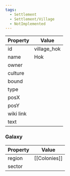 ```yaml
---
tags:
  - Settlement
  - Settlement/Village
  - NotImplemented
---
```


| Property  | Value       |
| --------- | ----------- |
| id        | village_hok |
| name      | Hok         |
| owner     |             |
| culture   |             |
| bound     |             |
| type      |             |
| posX      |             |
| posY      |             |
| wiki link |             |
| text      |             |

### Galaxy
| Property | Value        |
| -------- | ------------ |
| region   | [[Colonies]] |
| sector   |              |
